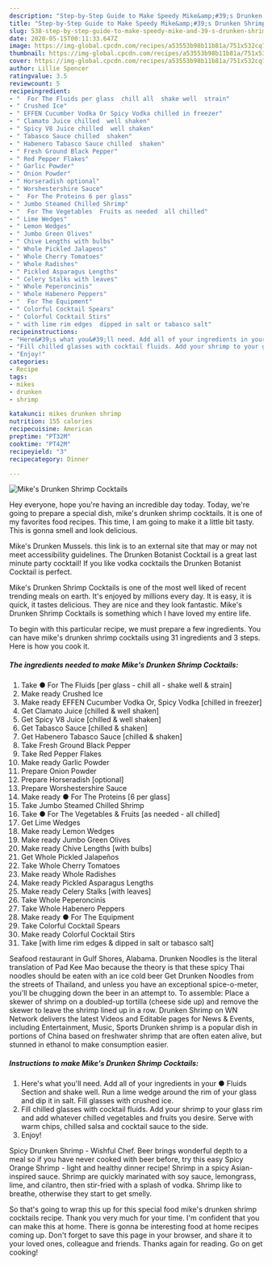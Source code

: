 ```yaml
---
description: "Step-by-Step Guide to Make Speedy Mike&amp;#39;s Drunken Shrimp Cocktails"
title: "Step-by-Step Guide to Make Speedy Mike&amp;#39;s Drunken Shrimp Cocktails"
slug: 538-step-by-step-guide-to-make-speedy-mike-and-39-s-drunken-shrimp-cocktails
date: 2020-05-15T00:11:33.647Z
image: https://img-global.cpcdn.com/recipes/a53553b98b11b81a/751x532cq70/mikes-drunken-shrimp-cocktails-recipe-main-photo.jpg
thumbnail: https://img-global.cpcdn.com/recipes/a53553b98b11b81a/751x532cq70/mikes-drunken-shrimp-cocktails-recipe-main-photo.jpg
cover: https://img-global.cpcdn.com/recipes/a53553b98b11b81a/751x532cq70/mikes-drunken-shrimp-cocktails-recipe-main-photo.jpg
author: Lillie Spencer
ratingvalue: 3.5
reviewcount: 5
recipeingredient:
- "  For The Fluids per glass  chill all  shake well  strain"
- " Crushed Ice"
- " EFFEN Cucumber Vodka Or Spicy Vodka chilled in freezer"
- " Clamato Juice chilled  well shaken"
- " Spicy V8 Juice chilled  well shaken"
- " Tabasco Sauce chilled  shaken"
- " Habenero Tabasco Sauce chilled  shaken"
- " Fresh Ground Black Pepper"
- " Red Pepper Flakes"
- " Garlic Powder"
- " Onion Powder"
- " Horseradish optional"
- " Worshestershire Sauce"
- "  For The Proteins 6 per glass"
- " Jumbo Steamed Chilled Shrimp"
- "  For The Vegetables  Fruits as needed  all chilled"
- " Lime Wedges"
- " Lemon Wedges"
- " Jumbo Green Olives"
- " Chive Lengths with bulbs"
- " Whole Pickled Jalapeos"
- " Whole Cherry Tomatoes"
- " Whole Radishes"
- " Pickled Asparagus Lengths"
- " Celery Stalks with leaves"
- " Whole Peperoncinis"
- " Whole Habenero Peppers"
- "  For The Equipment"
- " Colorful Cocktail Spears"
- " Colorful Cocktail Stirs"
- " with lime rim edges  dipped in salt or tabasco salt"
recipeinstructions:
- "Here&#39;s what you&#39;ll need. Add all of your ingredients in your ● Fluids Section and shake well. Run a lime wedge around the rim of your glass and dip it in salt. Fill glasses with crushed ice."
- "Fill chilled glasses with cocktail fluids. Add your shrimp to your glass rim and add whatever chilled vegetables and fruits you desire. Serve with warm chips, chilled salsa and cocktail sauce to the side."
- "Enjoy!"
categories:
- Recipe
tags:
- mikes
- drunken
- shrimp

katakunci: mikes drunken shrimp 
nutrition: 155 calories
recipecuisine: American
preptime: "PT32M"
cooktime: "PT42M"
recipeyield: "3"
recipecategory: Dinner

---
```



![Mike&#39;s Drunken Shrimp Cocktails](https://img-global.cpcdn.com/recipes/a53553b98b11b81a/751x532cq70/mikes-drunken-shrimp-cocktails-recipe-main-photo.jpg)

Hey everyone, hope you're having an incredible day today. Today, we're going to prepare a special dish, mike&#39;s drunken shrimp cocktails. It is one of my favorites food recipes. This time, I am going to make it a little bit tasty. This is gonna smell and look delicious.

Mike&#39;s Drunken Mussels. this link is to an external site that may or may not meet accessibility guidelines. The Drunken Botanist Cocktail is a great last minute party cocktail! If you like vodka cocktails the Drunken Botanist Cocktail is perfect.

Mike&#39;s Drunken Shrimp Cocktails is one of the most well liked of recent trending meals on earth. It's enjoyed by millions every day. It is easy, it is quick, it tastes delicious. They are nice and they look fantastic. Mike&#39;s Drunken Shrimp Cocktails is something which I have loved my entire life.


To begin with this particular recipe, we must prepare a few ingredients. You can have mike&#39;s drunken shrimp cocktails using 31 ingredients and 3 steps. Here is how you cook it.

<!--inarticleads1-->

##### The ingredients needed to make Mike&#39;s Drunken Shrimp Cocktails:

1. Take  ● For The Fluids [per glass - chill all - shake well &amp; strain]
1. Make ready  Crushed Ice
1. Make ready  EFFEN Cucumber Vodka Or, Spicy Vodka [chilled in freezer]
1. Get  Clamato Juice [chilled &amp; well shaken]
1. Get  Spicy V8 Juice [chilled &amp; well shaken]
1. Get  Tabasco Sauce [chilled &amp; shaken]
1. Get  Habenero Tabasco Sauce [chilled &amp; shaken]
1. Take  Fresh Ground Black Pepper
1. Take  Red Pepper Flakes
1. Make ready  Garlic Powder
1. Prepare  Onion Powder
1. Prepare  Horseradish [optional]
1. Prepare  Worshestershire Sauce
1. Make ready  ● For The Proteins [6 per glass]
1. Take  Jumbo Steamed Chilled Shrimp
1. Take  ● For The Vegetables &amp; Fruits [as needed - all chilled]
1. Get  Lime Wedges
1. Make ready  Lemon Wedges
1. Make ready  Jumbo Green Olives
1. Make ready  Chive Lengths [with bulbs]
1. Get  Whole Pickled Jalapeños
1. Take  Whole Cherry Tomatoes
1. Make ready  Whole Radishes
1. Make ready  Pickled Asparagus Lengths
1. Make ready  Celery Stalks [with leaves]
1. Take  Whole Peperoncinis
1. Take  Whole Habenero Peppers
1. Make ready  ● For The Equipment
1. Take  Colorful Cocktail Spears
1. Make ready  Colorful Cocktail Stirs
1. Take  [with lime rim edges &amp; dipped in salt or tabasco salt]


Seafood restaurant in Gulf Shores, Alabama. Drunken Noodles is the literal translation of Pad Kee Mao because the theory is that these spicy Thai noodles should be eaten with an ice cold beer Get Drunken Noodles from the streets of Thailand, and unless you have an exceptional spice-o-meter, you&#39;ll be chugging down the beer in an attempt to. To assemble: Place a skewer of shrimp on a doubled-up tortilla (cheese side up) and remove the skewer to leave the shrimp lined up in a row. Drunken Shrimp on WN Network delivers the latest Videos and Editable pages for News &amp; Events, including Entertainment, Music, Sports Drunken shrimp is a popular dish in portions of China based on freshwater shrimp that are often eaten alive, but stunned in ethanol to make consumption easier. 

<!--inarticleads2-->

##### Instructions to make Mike&#39;s Drunken Shrimp Cocktails:

1. Here&#39;s what you&#39;ll need. Add all of your ingredients in your ● Fluids Section and shake well. Run a lime wedge around the rim of your glass and dip it in salt. Fill glasses with crushed ice.
1. Fill chilled glasses with cocktail fluids. Add your shrimp to your glass rim and add whatever chilled vegetables and fruits you desire. Serve with warm chips, chilled salsa and cocktail sauce to the side.
1. Enjoy!


Spicy Drunken Shrimp - Wishful Chef. Beer brings wonderful depth to a meal so if you have never cooked with beer before, try this easy Spicy Orange Shrimp - light and healthy dinner recipe! Shrimp in a spicy Asian-inspired sauce. Shrimp are quickly marinated with soy sauce, lemongrass, lime, and cilantro, then stir-fried with a splash of vodka. Shrimp like to breathe, otherwise they start to get smelly. 

So that's going to wrap this up for this special food mike&#39;s drunken shrimp cocktails recipe. Thank you very much for your time. I'm confident that you can make this at home. There is gonna be interesting food at home recipes coming up. Don't forget to save this page in your browser, and share it to your loved ones, colleague and friends. Thanks again for reading. Go on get cooking!
